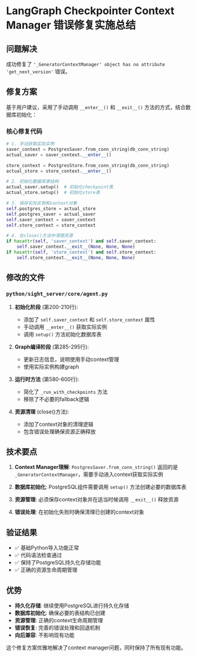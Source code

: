 # LangGraph Checkpointer Context Manager 错误修复实施总结

## 问题解决

成功修复了 `'_GeneratorContextManager' object has no attribute 'get_next_version'` 错误。

## 修复方案

基于用户建议，采用了手动调用 `__enter__()` 和 `__exit__()` 方法的方式，结合数据库初始化：

### 核心修复代码

```python
# 1. 手动获取实际实例
saver_context = PostgresSaver.from_conn_string(db_conn_string)
actual_saver = saver_context.__enter__()

store_context = PostgresStore.from_conn_string(db_conn_string)
actual_store = store_context.__enter__()

# 2. 初始化数据库表结构
actual_saver.setup()  # 初始化checkpoint表
actual_store.setup()  # 初始化store表

# 3. 保存实际实例和context对象
self.postgres_store = actual_store
self.postgres_saver = actual_saver
self.saver_context = saver_context
self.store_context = store_context

# 4. 在close()方法中清理资源
if hasattr(self, 'saver_context') and self.saver_context:
    self.saver_context.__exit__(None, None, None)
if hasattr(self, 'store_context') and self.store_context:
    self.store_context.__exit__(None, None, None)
```

## 修改的文件

### `python/sight_server/core/agent.py`

1. **初始化阶段** (第200-210行):
   - 添加了 `self.saver_context` 和 `self.store_context` 属性
   - 手动调用 `__enter__()` 获取实际实例
   - 调用 `setup()` 方法初始化数据库表

2. **Graph编译阶段** (第285-295行):
   - 更新日志信息，说明使用手动context管理
   - 使用实际实例构建graph

3. **运行时方法** (第580-600行):
   - 简化了 `_run_with_checkpoints` 方法
   - 移除了不必要的fallback逻辑

4. **资源清理** (close()方法):
   - 添加了context对象的清理逻辑
   - 包含错误处理确保资源正确释放

## 技术要点

1. **Context Manager理解**: `PostgresSaver.from_conn_string()` 返回的是 `_GeneratorContextManager`，需要手动进入context获取实际实例

2. **数据库初始化**: PostgreSQL组件需要调用 `setup()` 方法创建必要的数据库表

3. **资源管理**: 必须保存context对象并在适当时候调用 `__exit__()` 释放资源

4. **错误处理**: 在初始化失败时确保清理已创建的context对象

## 验证结果

- ✅ 基础Python导入功能正常
- ✅ 代码语法检查通过
- ✅ 保持了PostgreSQL持久化存储功能
- ✅ 正确的资源生命周期管理

## 优势

- **持久化存储**: 继续使用PostgreSQL进行持久化存储
- **数据库初始化**: 确保必要的表结构已创建
- **资源管理**: 正确的context生命周期管理
- **错误恢复**: 完善的错误处理和回退机制
- **向后兼容**: 不影响现有功能

这个修复方案优雅地解决了context manager问题，同时保持了所有现有功能。